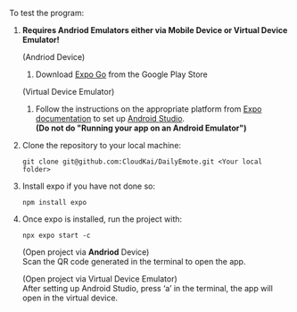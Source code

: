 To test the program:

1. **Requires Andriod Emulators either via Mobile Device or Virtual Device Emulator!**

   (Andriod Device)<br />
   1. Download [Expo Go](https://expo.dev/go) from the Google Play Store<br />
   
   (Virtual Device Emulator)<br />
   1. Follow the instructions  on the appropriate platform from [Expo documentation](https://docs.expo.dev/get-started/set-up-your-environment/?platform=android&device=simulated&mode=development-build&buildEnv=local) to set up [Android Studio](https://developer.android.com/studio).<br /> **(Do not do "Running your app on an Android Emulator")**<br />

2. Clone the repository to your local machine:
   ```
   git clone git@github.com:CloudKai/DailyEmote.git <Your local folder>
   ```
3. Install expo if you have not done so:
   ```
   npm install expo
   ```
4. Once expo is installed, run the project with:
   ```
   npx expo start -c
   ```
   
   (Open project via **Andriod** Device)<br />
   Scan the QR code generated in the terminal to open the app.

   (Open project via Virtual Device Emulator)<br />
   After setting up Android Studio, press ‘a’ in the terminal, the app will open in the virtual device.
